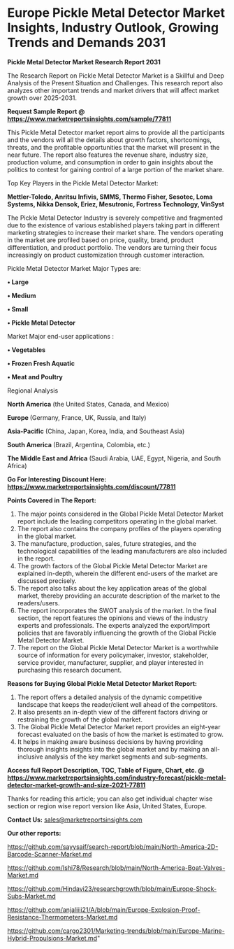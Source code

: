   # Europe Pickle Metal Detector Market Insights, Industry Outlook, Growing Trends and Demands 2031

<strong>Pickle Metal Detector Market Research Report 2031</strong>

The Research Report on Pickle Metal Detector Market is a Skillful and Deep Analysis of the Present Situation and Challenges. This research report also analyzes other important trends and market drivers that will affect market growth over 2025-2031.

<strong>Request Sample Report @ <a href=https://www.marketreportsinsights.com/sample/77811>https://www.marketreportsinsights.com/sample/77811</a></strong>

This Pickle Metal Detector market report aims to provide all the participants and the vendors will all the details about growth factors, shortcomings, threats, and the profitable opportunities that the market will present in the near future. The report also features the revenue share, industry size, production volume, and consumption in order to gain insights about the politics to contest for gaining control of a large portion of the market share.

Top Key Players in the Pickle Metal Detector Market:

<strong>Mettler-Toledo, Anritsu Infivis, SMMS, Thermo Fisher, Sesotec, Loma Systems, Nikka Densok, Eriez, Mesutronic, Fortress Technology, VinSyst</strong>

The Pickle Metal Detector Industry is severely competitive and fragmented due to the existence of various established players taking part in different marketing strategies to increase their market share. The vendors operating in the market are profiled based on price, quality, brand, product differentiation, and product portfolio. The vendors are turning their focus increasingly on product customization through customer interaction.

Pickle Metal Detector Market Major Types are:

<strong>• Large

• Medium

• Small

• Pickle Metal Detector</strong>

Market Major end-user applications :

<strong>• Vegetables

• Frozen Fresh Aquatic

• Meat and Poultry</strong>

Regional Analysis

</u><strong><b>North America</b></strong> (the United States, Canada, and Mexico)

<strong><b>Europe </b></strong>(Germany, France, UK, Russia, and Italy)

<strong><b>Asia-Pacific</b></strong> (China, Japan, Korea, India, and Southeast Asia)

<strong><b>South America</b></strong> (Brazil, Argentina, Colombia, etc.)

<strong><b>The Middle East and Africa</b></strong> (Saudi Arabia, UAE, Egypt, Nigeria, and South Africa)

<strong>Go For Interesting Discount Here: <a href=https://www.marketreportsinsights.com/discount/77811>https://www.marketreportsinsights.com/discount/77811</a></strong>

<strong>Points Covered in The Report:</strong>
<ol>
  <li>The major points considered in the Global Pickle Metal Detector Market report include the leading competitors operating in the global market.</li>
  <li>The report also contains the company profiles of the players operating in the global market.</li>
  <li>The manufacture, production, sales, future strategies, and the technological capabilities of the leading manufacturers are also included in the report.</li>
  <li>The growth factors of the Global Pickle Metal Detector Market are explained in-depth, wherein the different end-users of the market are discussed precisely.</li>
  <li>The report also talks about the key application areas of the global market, thereby providing an accurate description of the market to the readers/users.</li>
  <li>The report incorporates the SWOT analysis of the market. In the final section, the report features the opinions and views of the industry experts and professionals. The experts analyzed the export/import policies that are favorably influencing the growth of the Global Pickle Metal Detector Market.</li>
  <li>The report on the Global Pickle Metal Detector Market is a worthwhile source of information for every policymaker, investor, stakeholder, service provider, manufacturer, supplier, and player interested in purchasing this research document.</li>
</ol>
<strong>Reasons for Buying Global Pickle Metal Detector Market Report:</strong>

<ol>
  <li>The report offers a detailed analysis of the dynamic competitive landscape that keeps the reader/client well ahead of the competitors.</li>
  <li>It also presents an in-depth view of the different factors driving or restraining the growth of the global market.</li>
  <li>The Global Pickle Metal Detector Market report provides an eight-year forecast evaluated on the basis of how the market is estimated to grow.</li>
  <li>It helps in making aware business decisions by having providing thorough insights insights into the global market and by making an all-inclusive analysis of the key market segments and sub-segments.</li>
</ol>
<strong>Access full Report Description, TOC, Table of Figure, Chart, etc. @ <a href=https://www.marketreportsinsights.com/industry-forecast/pickle-metal-detector-market-growth-and-size-2021-77811>https://www.marketreportsinsights.com/industry-forecast/pickle-metal-detector-market-growth-and-size-2021-77811</a></strong>


Thanks for reading this article; you can also get individual chapter wise section or region wise report version like Asia, United States, Europe.

<strong>Contact Us:</strong>
sales@marketreportsinsights.com

<strong>Our other reports:</strong>

<a href=https://github.com/sayysaif/search-report/blob/main/North-America-2D-Barcode-Scanner-Market.md>https://github.com/sayysaif/search-report/blob/main/North-America-2D-Barcode-Scanner-Market.md</a>

<a href=https://github.com/Ishi78/Research/blob/main/North-America-Boat-Valves-Market.md>https://github.com/Ishi78/Research/blob/main/North-America-Boat-Valves-Market.md</a>

<a href=https://github.com/Hindavi23/researchgrowth/blob/main/Europe-Shock-Subs-Market.md>https://github.com/Hindavi23/researchgrowth/blob/main/Europe-Shock-Subs-Market.md</a>

<a href=https://github.com/anjaliiii21/A/blob/main/Europe-Explosion-Proof-Resistance-Thermometers-Market.md>https://github.com/anjaliiii21/A/blob/main/Europe-Explosion-Proof-Resistance-Thermometers-Market.md</a>

<a href=https://github.com/cargo2301/Marketing-trends/blob/main/Europe-Marine-Hybrid-Propulsions-Market.md>https://github.com/cargo2301/Marketing-trends/blob/main/Europe-Marine-Hybrid-Propulsions-Market.md</a>"
